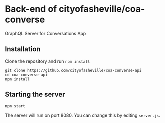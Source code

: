# Back-end of cityofasheville/coa-converse

GraphQL Server for Conversations App

## Installation

Clone the repository and run `npm install`

```
git clone https://github.com/cityofasheville/coa-converse-api
cd coa-converse-api
npm install
```

## Starting the server

```
npm start
```

The server will run on port 8080. You can change this by editing `server.js`.

